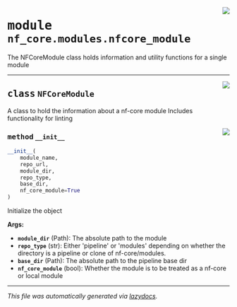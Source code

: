 <!-- markdownlint-disable -->

<a href="../../../../../../tools/nf_core/modules/nfcore_module.py#L0"><img align="right" style="float:right;" src="https://img.shields.io/badge/-source-cccccc?style=flat-square"></a>

# <kbd>module</kbd> `nf_core.modules.nfcore_module`

The NFCoreModule class holds information and utility functions for a single module

---

<a href="../../../../../../tools/nf_core/modules/nfcore_module.py#L7"><img align="right" style="float:right;" src="https://img.shields.io/badge/-source-cccccc?style=flat-square"></a>

## <kbd>class</kbd> `NFCoreModule`

A class to hold the information about a nf-core module Includes functionality for linting

<a href="../../../../../../tools/nf_core/modules/nfcore_module.py#L13"><img align="right" style="float:right;" src="https://img.shields.io/badge/-source-cccccc?style=flat-square"></a>

### <kbd>method</kbd> `__init__`

```python
__init__(
    module_name,
    repo_url,
    module_dir,
    repo_type,
    base_dir,
    nf_core_module=True
)
```

Initialize the object

**Args:**

- <b>`module_dir`</b> (Path): The absolute path to the module
- <b>`repo_type`</b> (str): Either 'pipeline' or 'modules' depending on whether the directory is a pipeline or clone of nf-core/modules.
- <b>`base_dir`</b> (Path): The absolute path to the pipeline base dir
- <b>`nf_core_module`</b> (bool): Whether the module is to be treated as a nf-core or local module

---

_This file was automatically generated via [lazydocs](https://github.com/ml-tooling/lazydocs)._
